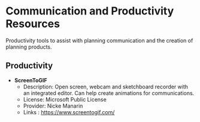 # Communication and Productivity Resources
Productivity tools to assist with planning communication and the creation of planning products. 

## Productivity

* **ScreenToGIF**
    * Description: Open screen, webcam and sketchboard recorder with an integrated editor. Can help create animations for communications.
    * License: Microsoft Public License 
    * Provider: Nicke Manarin 
    * Links : https://www.screentogif.com/ 
 